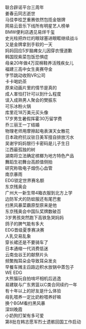 联合辟谣平台三周年  
姜春云同志逝世  
马佳李桂芝重赛依然包揽金银牌  
网易云音乐下线所有明星艺人榜单  
BMW便利店遇见易烊千玺  
史光柱把炸烂的眼球塞进眼眶继续战斗  
又是金牌拿到手软的一天  
妈妈回应5岁脑瘫女儿因穿衣慢道歉  
韩国现紫菜包饭恐惧症  
母亲20年做4万双棉鞋养活残疾女儿  
福建三高中女生奥赛夺金  
字节跳动收购VR公司  
卡卡喝奶茶  
原来动画片里的情节是真的  
成人害怕打针可以到什么程度  
误入成熟男人聚会的樊振东  
可乐冰粉火锅  
库里花18万美元买头像  
17岁男生暑假挥霍30万留学费  
乔三丽王一丁结婚  
物理老师用摩擦起电表演天女散花  
日本政府抗议驻日美军擅自排放污水  
吴谢宇妈妈银行卡密码是儿子生日  
江西最孤独的树  
湖南将立法确定槟榔为地方特色产品  
舞蹈生初舞台高颜值侧拍  
研究称吸电子烟伤心血管  
南京暴雨  
EDG锁定世界赛名额  
东京残奥会  
广州大一新生带4箱衣服到北方上学  
边防军犬的防蚊服还有尾巴套  
扫黑风暴菜霸原型原来是他  
东京残奥会中国队奖牌数破百  
3岁男孩突然跑下高铁急哭妈妈  
鸽子的脾气能有多大  
EDG晋级夏季赛决赛  
人乳交易乱象  
穿长裙还是不要骑车了  
日本通缩一代消费低迷  
云南虫谷王的献祭片头  
频繁掏耳朵会导致耳朵发炎  
早餐车摊主舀路边积水放锅中蒸包子  
WE EDG  
大熊猫玩自拍啃坏相机后逃逸  
易建联与广东男篮以C类合同续约一年  
有十年以上的好友是什么体验  
母乳喂养一定比奶粉喂养好嘛  
换个BGM看扫黑风暴  
深圳晚霞  
小奶狗打架有多可爱  
第8批在韩志愿军烈士遗骸回国工作启动  
